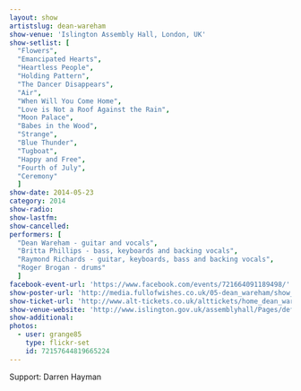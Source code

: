 ```yaml
---
layout: show
artistslug: dean-wareham
show-venue: 'Islington Assembly Hall, London, UK'
show-setlist: [
  "Flowers",
  "Emancipated Hearts",
  "Heartless People",
  "Holding Pattern",
  "The Dancer Disappears",
  "Air",
  "When Will You Come Home",
  "Love is Not a Roof Against the Rain",
  "Moon Palace",
  "Babes in the Wood",
  "Strange",
  "Blue Thunder",
  "Tugboat",
  "Happy and Free",
  "Fourth of July",
  "Ceremony"
  ]
show-date: 2014-05-23
category: 2014
show-radio: 
show-lastfm: 
show-cancelled: 
performers: [
  "Dean Wareham - guitar and vocals",
  "Britta Phillips - bass, keyboards and backing vocals",
  "Raymond Richards - guitar, keyboards, bass and backing vocals",
  "Roger Brogan - drums"
  ]
facebook-event-url: 'https://www.facebook.com/events/721664091189498/'
show-poster-url: 'http://media.fullofwishes.co.uk/05-dean_wareham/show_assets/2014-05-23/2014-05-23-dean-wareham-london.jpg'
show-ticket-url: 'http://www.alt-tickets.co.uk/alttickets/home_dean_wareham.html'
show-venue-website: 'http://www.islington.gov.uk/assemblyhall/Pages/default.aspx'
show-additional: 
photos:
  - user: grange85
    type: flickr-set
    id: 72157644819665224
---
```

Support: Darren Hayman